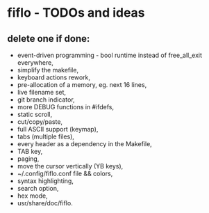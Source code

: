 # fiflo - TODOs and ideas
## delete one if done:
- event-driven programming - bool runtime instead of free_all_exit everywhere,
- simplify the makefile,
- keyboard actions rework,
- pre-allocation of a memory, eg. next 16 lines,
- live filename set,
- git branch indicator,
- more DEBUG functions in #ifdefs,
- static scroll,
- cut/copy/paste,
- full ASCII support (keymap),
- tabs (multiple files),
- every header as a dependency in the Makefile,
- TAB key,
- paging,
- move the cursor vertically (YB keys),
- ~/.config/fiflo.conf file && colors,
- syntax highlighting,
- search option,
- hex mode,
- usr/share/doc/fiflo.
